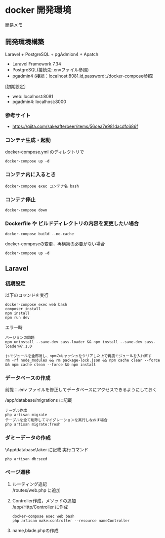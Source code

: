 # docker 開発環境
簡易メモ

## 開発環境構築
Laravel + PostgreSQL + pgAdmion4 + Apatch
- Laravel Framework 7.34
- PostgreSQL(接続先:.envファイル参照)
- pgadmin4 (接続：localhost:8081.id,password:./docker-compose参照)

[初期設定]
- web: localhost:8081
- pgadmin4: localhost:8000

### 参考サイト
- https://qiita.com/sakeafterbeer/items/56cea7e981dacdfc686f 

### コンテナ生成・起動 
 docker-compose.yml のディレクトリで
```
docker-compose up -d
```

### コンテナ内に入るとき 
```
docker-compose exec コンテナ名 bash
```

### コンテナ停止 
```
docker-compose down
```

### Dockerfile や ビルドディレクトリの内容を変更したい場合
```
docker-compose build --no-cache
```
docker-composeの変更，再構築の必要がない場合
```
docker-compose up -d
```
## Laravel

### 初期設定
以下のコマンドを実行
```
docker-compose exec web bash
composer install
npm install
npm run dev
```

エラー時
```
バージョンの問題
npm uninstall --save-dev sass-loader && npm install --save-dev sass-loader@7.1.0

jsモジュールを全部消し、npmのキャッシュをクリアした上で再度モジュールを入れ直す
rm -rf node_modules && rm package-lock.json && npm cache clear --force && npm cache clean --force && npm install
```

### データベースの作成
前提：.env ファイルを修正してデータベースにアクセスできるようにしておく

/app/database/migrations に記載
```
テーブル作成
php artisan migrate
テーブルを全て削除してマイグレーションを実行しなおす場合
php artisan migrate:fresh

```

### ダミーデータの作成
\App\database\faker に記載
実行コマンド
```
php artisan db:seed
```

### ページ遷移
1. ルーティング追記  
    /routes/web.php に追加  
2. Controller作成，メソッドの追加  
    /app/Http/Controller に作成  
    ```
    docker-compose exec web bash
    php artisan make:controller --resource nameController
    ```
    
3. name,blade.phpの作成  
